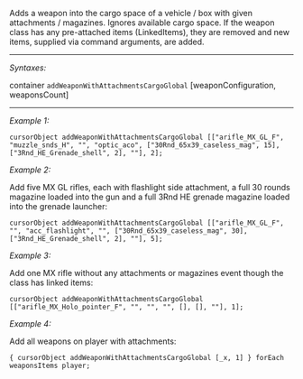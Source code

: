 Adds a weapon into the cargo space of a vehicle / box with given attachments / magazines. Ignores available cargo space. If the weapon class has any pre-attached items (LinkedItems), they are removed and new items, supplied via command arguments, are added.


---
*Syntaxes:*

container `addWeaponWithAttachmentsCargoGlobal` [weaponConfiguration, weaponsCount]

---
*Example 1:*

```sqf
cursorObject addWeaponWithAttachmentsCargoGlobal [["arifle_MX_GL_F", "muzzle_snds_H", "", "optic_aco", ["30Rnd_65x39_caseless_mag", 15], ["3Rnd_HE_Grenade_shell", 2], ""], 2];
```

*Example 2:*

Add five MX GL rifles, each with flashlight side attachment, a full 30 rounds magazine loaded into the gun and a full 3Rnd HE grenade magazine loaded into the grenade launcher:

```sqf
cursorObject addWeaponWithAttachmentsCargoGlobal [["arifle_MX_GL_F", "", "acc_flashlight", "", ["30Rnd_65x39_caseless_mag", 30], ["3Rnd_HE_Grenade_shell", 2], ""], 5];
```

*Example 3:*

Add one MX rifle without any attachments or magazines event though the class has linked items:

```sqf
cursorObject addWeaponWithAttachmentsCargoGlobal [["arifle_MX_Holo_pointer_F", "", "", "", [], [], ""], 1];
```

*Example 4:*

Add all weapons on player with attachments:

```sqf
{ cursorObject addWeaponWithAttachmentsCargoGlobal [_x, 1] } forEach weaponsItems player;
```